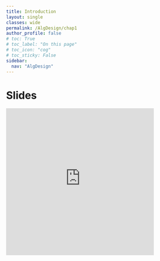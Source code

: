 ```yaml
---
title: Introduction
layout: single
classes: wide
permalink: /AlgDesign/chap1
author_profile: false
# toc: True
# toc_label: "On this page"
# toc_icon: "cog"
# toc_sticky: False
sidebar:
  nav: "AlgDesign"
---
```

# Slides
<style>
.responsive-wrap iframe{ max-width: 100%;}
</style>
<div class="responsive-wrap">
<!-- <iframe src="https://docs.google.com/presentation/d/e/2PACX-1vQMo34yWuki7RnLw2QdV-Ihn3_91RUc1K65JVBSuNkRE5LlO6fsjphOMWa5Cw379TLuun1chYz-2-Hv/embed?start=false&loop=false&delayms=3000" frameborder="0" height="400px" width="80%" allowfullscreen="true" mozallowfullscreen="true" webkitallowfullscreen="true"></iframe> -->
<iframe src="https://drive.google.com/file/d/1FKFAoyEkdDz3nABMMgR5O_bnodc6PHYp/preview" frameborder="0" height="400px" width="80%" allowfullscreen="true" mozallowfullscreen="true" webkitallowfullscreen="true"></iframe>
</div>

<!-- <i class="fa fa-download" aria-hidden="true">
<a href="https://drive.google.com/file/d/1FKFAoyEkdDz3nABMMgR5O_bnodc6PHYp/view?usp=sharing" target="_blank">Download slides</a>
</i> -->